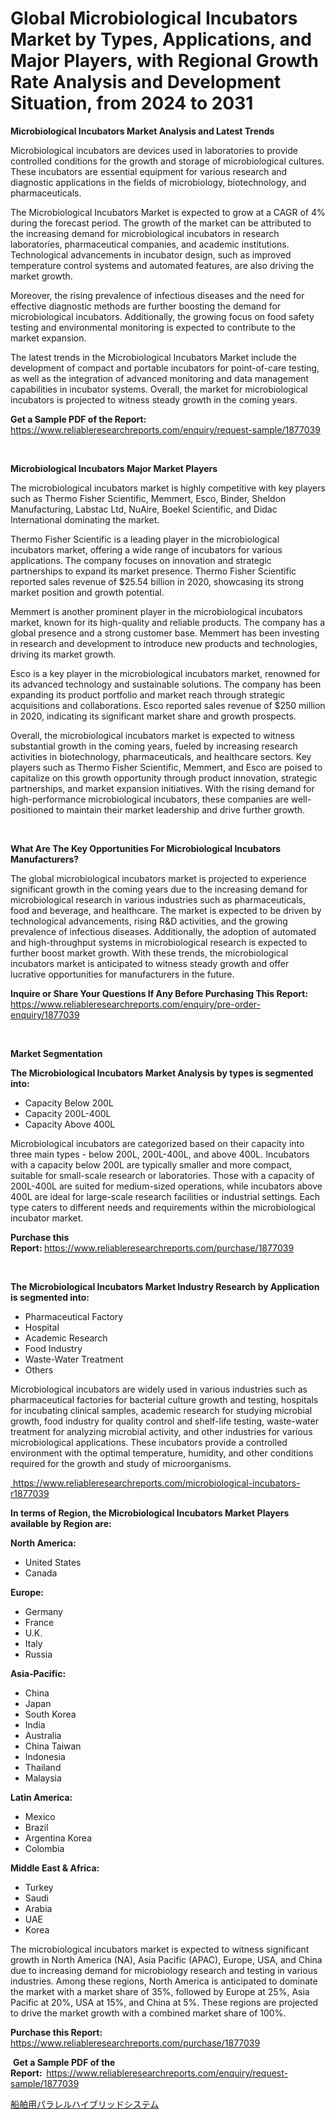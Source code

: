 <p><h1>Global Microbiological Incubators Market by Types, Applications, and Major Players, with Regional Growth Rate Analysis and Development Situation, from 2024 to 2031</h1></p><p><strong>Microbiological Incubators Market Analysis and Latest Trends</strong></p>
<p><p>Microbiological incubators are devices used in laboratories to provide controlled conditions for the growth and storage of microbiological cultures. These incubators are essential equipment for various research and diagnostic applications in the fields of microbiology, biotechnology, and pharmaceuticals.</p><p>The Microbiological Incubators Market is expected to grow at a CAGR of 4% during the forecast period. The growth of the market can be attributed to the increasing demand for microbiological incubators in research laboratories, pharmaceutical companies, and academic institutions. Technological advancements in incubator design, such as improved temperature control systems and automated features, are also driving the market growth.</p><p>Moreover, the rising prevalence of infectious diseases and the need for effective diagnostic methods are further boosting the demand for microbiological incubators. Additionally, the growing focus on food safety testing and environmental monitoring is expected to contribute to the market expansion.</p><p>The latest trends in the Microbiological Incubators Market include the development of compact and portable incubators for point-of-care testing, as well as the integration of advanced monitoring and data management capabilities in incubator systems. Overall, the market for microbiological incubators is projected to witness steady growth in the coming years.</p></p>
<p><strong>Get a Sample PDF of the Report:&nbsp;</strong> <a href="https://www.reliableresearchreports.com/enquiry/request-sample/1877039">https://www.reliableresearchreports.com/enquiry/request-sample/1877039</a></p>
<p>&nbsp;</p>
<p><strong>Microbiological Incubators Major Market Players</strong></p>
<p><p>The microbiological incubators market is highly competitive with key players such as Thermo Fisher Scientific, Memmert, Esco, Binder, Sheldon Manufacturing, Labstac Ltd, NuAire, Boekel Scientific, and Didac International dominating the market. </p><p>Thermo Fisher Scientific is a leading player in the microbiological incubators market, offering a wide range of incubators for various applications. The company focuses on innovation and strategic partnerships to expand its market presence. Thermo Fisher Scientific reported sales revenue of $25.54 billion in 2020, showcasing its strong market position and growth potential.</p><p>Memmert is another prominent player in the microbiological incubators market, known for its high-quality and reliable products. The company has a global presence and a strong customer base. Memmert has been investing in research and development to introduce new products and technologies, driving its market growth. </p><p>Esco is a key player in the microbiological incubators market, renowned for its advanced technology and sustainable solutions. The company has been expanding its product portfolio and market reach through strategic acquisitions and collaborations. Esco reported sales revenue of $250 million in 2020, indicating its significant market share and growth prospects.</p><p>Overall, the microbiological incubators market is expected to witness substantial growth in the coming years, fueled by increasing research activities in biotechnology, pharmaceuticals, and healthcare sectors. Key players such as Thermo Fisher Scientific, Memmert, and Esco are poised to capitalize on this growth opportunity through product innovation, strategic partnerships, and market expansion initiatives. With the rising demand for high-performance microbiological incubators, these companies are well-positioned to maintain their market leadership and drive further growth.</p></p>
<p>&nbsp;</p>
<p><strong>What Are The Key Opportunities For Microbiological Incubators Manufacturers?</strong></p>
<p><p>The global microbiological incubators market is projected to experience significant growth in the coming years due to the increasing demand for microbiological research in various industries such as pharmaceuticals, food and beverage, and healthcare. The market is expected to be driven by technological advancements, rising R&D activities, and the growing prevalence of infectious diseases. Additionally, the adoption of automated and high-throughput systems in microbiological research is expected to further boost market growth. With these trends, the microbiological incubators market is anticipated to witness steady growth and offer lucrative opportunities for manufacturers in the future.</p></p>
<p><strong>Inquire or Share Your Questions If Any Before Purchasing This Report:</strong> <a href="https://www.reliableresearchreports.com/enquiry/pre-order-enquiry/1877039">https://www.reliableresearchreports.com/enquiry/pre-order-enquiry/1877039</a></p>
<p>&nbsp;</p>
<p><strong>Market Segmentation</strong></p>
<p><strong>The Microbiological Incubators Market Analysis by types is segmented into:</strong></p>
<p><ul><li>Capacity Below 200L</li><li>Capacity 200L-400L</li><li>Capacity Above 400L</li></ul></p>
<p><p>Microbiological incubators are categorized based on their capacity into three main types - below 200L, 200L-400L, and above 400L. Incubators with a capacity below 200L are typically smaller and more compact, suitable for small-scale research or laboratories. Those with a capacity of 200L-400L are suited for medium-sized operations, while incubators above 400L are ideal for large-scale research facilities or industrial settings. Each type caters to different needs and requirements within the microbiological incubator market.</p></p>
<p><strong>Purchase this Report:&nbsp;</strong><a href="https://www.reliableresearchreports.com/purchase/1877039">https://www.reliableresearchreports.com/purchase/1877039</a></p>
<p>&nbsp;</p>
<p><strong>The Microbiological Incubators Market Industry Research by Application is segmented into:</strong></p>
<p><ul><li>Pharmaceutical Factory</li><li>Hospital</li><li>Academic Research</li><li>Food Industry</li><li>Waste-Water Treatment</li><li>Others</li></ul></p>
<p><p>Microbiological incubators are widely used in various industries such as pharmaceutical factories for bacterial culture growth and testing, hospitals for incubating clinical samples, academic research for studying microbial growth, food industry for quality control and shelf-life testing, waste-water treatment for analyzing microbial activity, and other industries for various microbiological applications. These incubators provide a controlled environment with the optimal temperature, humidity, and other conditions required for the growth and study of microorganisms.</p></p>
<p><a href="https://www.reliableresearchreports.com/microbiological-incubators-r1877039">&nbsp;https://www.reliableresearchreports.com/microbiological-incubators-r1877039</a></p>
<p><strong>In terms of Region, the Microbiological Incubators Market Players available by Region are:</strong></p>
<p>
    <p> <strong> North America: </strong>
        <ul>
            <li>United States</li>
            <li>Canada</li>
        </ul>
        </p> 
    <p> <strong> Europe: </strong>
        <ul>
            <li>Germany</li>
            <li>France</li>
            <li>U.K.</li>
            <li>Italy</li>
            <li>Russia</li>
        </ul>
        </p> 
    <p> <strong> Asia-Pacific: </strong>
        <ul>
            <li>China</li>
            <li>Japan</li>
            <li>South Korea</li>
            <li>India</li>
            <li>Australia</li>
            <li>China Taiwan</li>
            <li>Indonesia</li>
            <li>Thailand</li>
            <li>Malaysia</li>
        </ul>
        </p> 
    <p> <strong> Latin America: </strong>
        <ul>
            <li>Mexico</li>
            <li>Brazil</li>
            <li>Argentina Korea</li>
            <li>Colombia</li>
        </ul>
        </p> 
    <p> <strong> Middle East & Africa: </strong>
        <ul>
            <li>Turkey</li>
            <li>Saudi</li>
            <li>Arabia</li>
            <li>UAE</li>
            <li>Korea</li>
        </ul>
    </p>
    </p>
<p><p>The microbiological incubators market is expected to witness significant growth in North America (NA), Asia Pacific (APAC), Europe, USA, and China due to increasing demand for microbiology research and testing in various industries. Among these regions, North America is anticipated to dominate the market with a market share of 35%, followed by Europe at 25%, Asia Pacific at 20%, USA at 15%, and China at 5%. These regions are projected to drive the market growth with a combined market share of 100%.</p></p>
<p><strong>Purchase this Report: </strong><a href="https://www.reliableresearchreports.com/purchase/1877039">https://www.reliableresearchreports.com/purchase/1877039</a></p>
<p>&nbsp;<strong>Get a Sample PDF of the Report:&nbsp;&nbsp;</strong><a href="https://www.reliableresearchreports.com/enquiry/request-sample/1877039">https://www.reliableresearchreports.com/enquiry/request-sample/1877039</a></p>
<p><strong></strong></p>
<p><p><a href="https://github.com/zjkmgcs938405/Market-Research-Report-List-2/blob/main/6485748153062.md">船舶用パラレルハイブリッドシステム</a></p></p>
